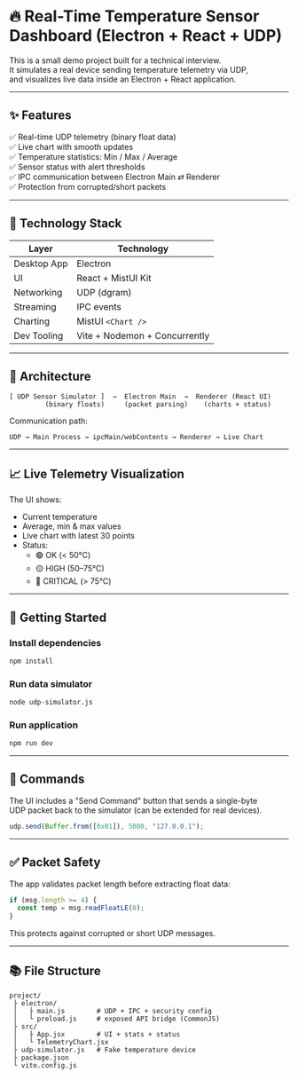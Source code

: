 # 🔥 Real-Time Temperature Sensor Dashboard (Electron + React + UDP)

This is a small demo project built for a technical interview.  
It simulates a real device sending temperature telemetry via UDP,  
and visualizes live data inside an Electron + React application.

---

## ✨ Features

✅ Real-time UDP telemetry (binary float data)  
✅ Live chart with smooth updates  
✅ Temperature statistics: Min / Max / Average  
✅ Sensor status with alert thresholds  
✅ IPC communication between Electron Main ⇄ Renderer  
✅ Protection from corrupted/short packets  

---

## 📡 Technology Stack

| Layer | Technology |
|------|------------|
| Desktop App | Electron |
| UI | React + MistUI Kit |
| Networking | UDP (dgram) |
| Streaming | IPC events |
| Charting | MistUI `<Chart />` |
| Dev Tooling | Vite + Nodemon + Concurrently |

---

## 🧠 Architecture

```
[ UDP Sensor Simulator ]  →  Electron Main  →  Renderer (React UI)
         (binary floats)     (packet parsing)    (charts + status)
```

Communication path:

```
UDP → Main Process → ipcMain/webContents → Renderer → Live Chart
```

---

## 📈 Live Telemetry Visualization

The UI shows:

- Current temperature
- Average, min & max values
- Live chart with latest 30 points
- Status:
  - 🟢 OK (< 50°C)
  - 🟡 HIGH (50–75°C)
  - 🔴 CRITICAL (> 75°C)

---

## 🚀 Getting Started

### Install dependencies

```bash
npm install
```

### Run data simulator

```bash
node udp-simulator.js
```

### Run application

```bash
npm run dev
```

---

## 🧩 Commands

The UI includes a "Send Command" button that sends a single-byte  
UDP packet back to the simulator (can be extended for real devices).

```js
udp.send(Buffer.from([0x01]), 5000, "127.0.0.1");
```

---

## ✅ Packet Safety

The app validates packet length before extracting float data:

```js
if (msg.length >= 4) {
  const temp = msg.readFloatLE(0);
}
```

This protects against corrupted or short UDP messages.

---

## 📚 File Structure

```
project/
 ├ electron/
 │   ├ main.js        # UDP + IPC + security config
 │   └ preload.js     # exposed API bridge (CommonJS)
 ├ src/
 │   ├ App.jsx        # UI + stats + status
 │   └ TelemetryChart.jsx
 ├ udp-simulator.js   # Fake temperature device
 ├ package.json
 └ vite.config.js
```
